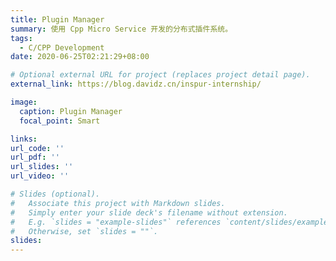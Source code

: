 ```yaml
---
title: Plugin Manager
summary: 使用 Cpp Micro Service 开发的分布式插件系统。
tags:
  - C/CPP Development
date: 2020-06-25T02:21:29+08:00

# Optional external URL for project (replaces project detail page).
external_link: https://blog.davidz.cn/inspur-internship/

image:
  caption: Plugin Manager
  focal_point: Smart

links:
url_code: ''
url_pdf: ''
url_slides: ''
url_video: ''

# Slides (optional).
#   Associate this project with Markdown slides.
#   Simply enter your slide deck's filename without extension.
#   E.g. `slides = "example-slides"` references `content/slides/example-slides.md`.
#   Otherwise, set `slides = ""`.
slides:
---
```

